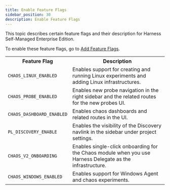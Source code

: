 ```yaml
---
title: Enable Feature Flags
sidebar_position: 30
description: Enable Feature Flags
---
```


This topic describes certain feature flags and their description for Harness Self-Managed Enterprise Edition.

To enable these feature flags, go to [Add Feature Flags](/docs/self-managed-enterprise-edition/install/manage-feature-flags/#add-feature-flags-to-your-installation).

<table>
        <tr>
            <th>Feature Flag</th>
            <th>Description</th>
        </tr>
        <tr>
            <td><code>CHAOS_LINUX_ENABLED</code></td>
            <td>Enables support for creating and running Linux experiments and adding Linux infrastructures.</td>
        </tr>
        <tr>
            <td><code>CHAOS_PROBE_ENABLED</code></td>
            <td>Enables new probe navigation in the right sidebar and the related routes for the new probes UI.</td>
        </tr>
        <tr>
            <td><code>CHAOS_DASHBOARD_ENABLED</code></td>
            <td>Enables chaos dashboards and related routes in the UI.</td>
        </tr>
        <tr>
            <td><code>PL_DISCOVERY_ENABLE</code></td>
            <td>Enables the visibility of the Discovery navlink in the sidebar under project settings.</td>
        </tr>
        <tr>
            <td><code>CHAOS_V2_ONBOARDING</code></td>
            <td>Enables single-click onboarding for the Chaos module when you use Harness Delegate as the infrastructure.</td>
        </tr>
        <tr>
            <td><code>CHAOS_WINDOWS_ENABLED</code></td>
            <td>Enables support for Windows Agent and chaos experiments.</td>
        </tr>
</table>


